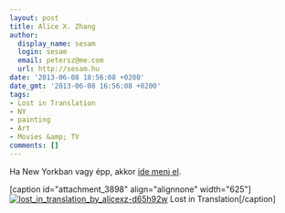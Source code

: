```yaml
---
layout: post
title: Alice X. Zhang
author:
  display_name: sesam
  login: sesam
  email: petersz@me.com
  url: http://sesam.hu
date: '2013-06-08 18:56:08 +0200'
date_gmt: '2013-06-08 16:56:08 +0200'
tags:
- Lost in Translation
- NY
- painting
- Art
- Movies &amp; TV
comments: []
---
```


Ha New Yorkban vagy épp, akkor [ide menj el](http://alicexz.tumblr.com/post/50215295010/heres-the-handbill-for-my-upcoming-solo).

[caption id="attachment_3898" align="alignnone" width="625"][![lost_in_translation_by_alicexz-d65h92w](http://sesam.hu/wp-content/uploads/2013/06/lost_in_translation_by_alicexz-d65h92w-682x1024.jpg)](http://alicexz.deviantart.com/art/Lost-in-Translation-372000056) Lost in Translation[/caption]
